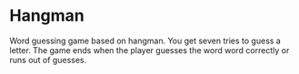# Hangman
Word guessing game based on hangman.
You get seven tries to guess a letter.
The game ends when the player guesses the word word correctly or runs out of guesses.

